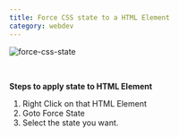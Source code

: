 ```yaml
---
title: Force CSS state to a HTML Element
category: webdev
---
```


![force-css-state](https://user-images.githubusercontent.com/43666833/142764041-ca5fd80f-075b-404e-9d2e-71dfe4faa434.gif)

<br />

**Steps to apply state to HTML Element**

1. Right Click on that HTML Element
2. Goto Force State
3. Select the state you want.
